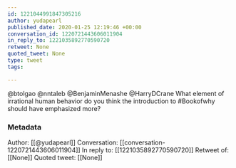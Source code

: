 ```yaml
---
id: 1221044991847305216
author: yudapearl
published_date: 2020-01-25 12:19:46 +00:00
conversation_id: 1220721443606011904
in_reply_to: 1221035892770590720
retweet: None
quoted_tweet: None
type: tweet
tags:

---
```


@btolgao @nntaleb @BenjaminMenashe @HarryDCrane What element of irrational human behavior do you think the introduction to #Bookofwhy should have emphasized more?

### Metadata

Author: [[@yudapearl]]
Conversation: [[conversation-1220721443606011904]]
In reply to: [[1221035892770590720]]
Retweet of: [[None]]
Quoted tweet: [[None]]
